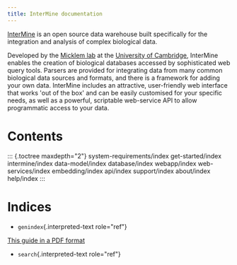 ```yaml
---
title: InterMine documentation
---
```


[InterMine](http://www.intermine.org/) is an open source data warehouse
built specifically for the integration and analysis of complex
biological data.

Developed by the [Micklem lab](http://www.micklemlab.org/) at the
[University of Cambridge](https://www.gen.cam.ac.uk/), InterMine enables
the creation of biological databases accessed by sophisticated web query
tools. Parsers are provided for integrating data from many common
biological data sources and formats, and there is a framework for adding
your own data. InterMine includes an attractive, user-friendly web
interface that works \'out of the box\' and can be easily customised for
your specific needs, as well as a powerful, scriptable web-service API
to allow programmatic access to your data.

Contents
========

::: {.toctree maxdepth="2"}
system-requirements/index get-started/index intermine/index
data-model/index database/index webapp/index web-services/index
embedding/index api/index support/index about/index help/index
:::

Indices
=======

-   `genindex`{.interpreted-text role="ref"}

[This guide in a PDF
format](https://media.readthedocs.org/pdf/intermine/latest/intermine.pdf)

-   `search`{.interpreted-text role="ref"}
